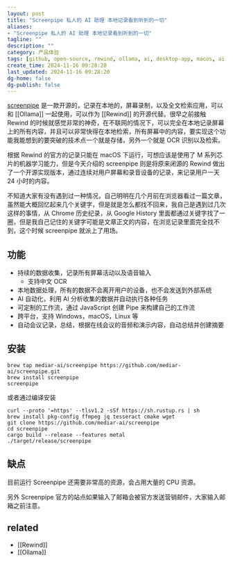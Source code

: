 ```yaml
---
layout: post
title: "Screenpipe 私人的 AI 助理 本地记录看到听到的一切"
aliases:
- "Screenpipe 私人的 AI 助理 本地记录看到听到的一切"
tagline: ""
description: ""
category: 产品体验
tags: [github, open-source, rewind, ollama, ai, desktop-app, macos, ai-assistant, ocr, screen-recording]
create_time: 2024-11-16 09:28:20
last_updated: 2024-11-16 09:28:20
dg-home: false
dg-publish: false
---
```


[screenpipe](https://github.com/mediar-ai/screenpipe) 是一款开源的，记录在本地的，屏幕录制，以及全文检索应用，可以和 [[Ollama]] 一起使用，可以作为 [[Rewind]] 的开源代替。很早之前接触 Rewind 的时候就感觉非常的神奇，在不联网的情况下，可以完全在本地记录屏幕上的所有内容，并且可以非常快得在本地检索，所有屏幕中的内容，要实现这个功能我能想到的要突破的技术点一个就是存储，另外一个就是 OCR 识别以及检索。

根据 Rewind 的官方的记录只能在 macOS 下运行，可想应该是使用了 M 系列芯片的机器学习能力，但是今天介绍的 screenpipe 则是将原来闭源的 Rewind 做出了一个开源实现版本，通过连续对用户屏幕和录音设备的记录，来记录用户一天 24 小时的内容。

不知道大家有没有遇到过一种情况，自己明明在几个月前在浏览器看过一篇文章，虽然能大概回忆起来几个关键字，但是就是怎么都找不回来，我自己是遇到过几次这样的事情，从 Chrome 历史纪录，从 Google History 里面都通过关键字找了一圈，但是我自己记住的关键字可能是文章正文的内容，在浏览记录里面完全找不到，这个时候 screenpipe 就派上了用场。

## 功能

- 持续的数据收集，记录所有屏幕活动以及语音输入
  - 支持中文 OCR
- 本地数据处理，所有的数据不会离开用户的设备，也不会发送到外部系统
- AI 自动化，利用 AI 分析收集的数据并自动执行各种任务
- 可定制的工作流，通过 JavaScript 创建 Pipe 来构建自己的工作流
- 跨平台，支持 Windows，macOS，Linux 等
- 自动会议记录，总结，根据在线会议的音频和演示内容，自动总结并创建摘要

## 安装

```
brew tap mediar-ai/screenpipe https://github.com/mediar-ai/screenpipe.git
brew install screenpipe
screenpipe
```

或者通过编译安装

```
curl --proto '=https' --tlsv1.2 -sSf https://sh.rustup.rs | sh
brew install pkg-config ffmpeg jq tesseract cmake wget
git clone https://github.com/mediar-ai/screenpipe
cd screenpipe
cargo build --release --features metal
./target/release/screenpipe
```

## 缺点

目前运行 Screenpipe 还需要非常高的资源，会占用大量的 CPU 资源。

另外 Screenpipe 官方的站点如果输入了邮箱会被官方发送营销邮件，大家输入邮箱之前注意。

## related

- [[Rewind]]
- [[Ollama]]
